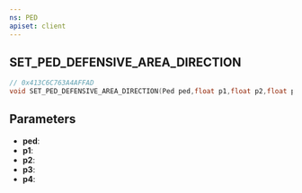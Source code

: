```yaml
---
ns: PED
apiset: client
---
```

## SET_PED_DEFENSIVE_AREA_DIRECTION

```c
// 0x413C6C763A4AFFAD
void SET_PED_DEFENSIVE_AREA_DIRECTION(Ped ped,float p1,float p2,float p3,BOOL p4);
```


## Parameters
* **ped**:
* **p1**:
* **p2**:
* **p3**:
* **p4**:
